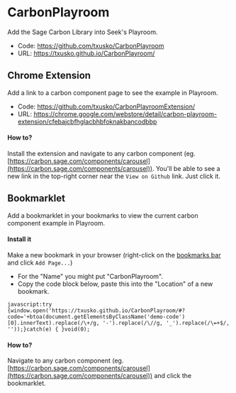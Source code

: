 # CarbonPlayroom
Add the Sage Carbon Library into Seek's Playroom.

- Code: https://github.com/txusko/CarbonPlayroom
- URL: https://txusko.github.io/CarbonPlayroom/

## Chrome Extension
Add a link to a carbon component page to see the example in Playroom.

- Code: https://github.com/txusko/CarbonPlayroomExtension/
- URL: https://chrome.google.com/webstore/detail/carbon-playroom-extension/cfebajcbfhglacbhbfoknakbancodbbp

#### How to?
Install the extension and navigate to any carbon component (eg. [https://carbon.sage.com/components/carousel](https://carbon.sage.com/components/carousel)). You'll be able to see a new link in the top-right corner near the `View on Github` link. Just click it.


## Bookmarklet
Add a bookmarklet in your bookmarks to view the current carbon component example in Playroom.

#### Install it
Make a new bookmark in your browser (right-click on the [bookmarks bar](https://support.google.com/chrome/answer/95745?hl=en) and click `Add Page...`)
  - For the "Name" you might put "CarbonPlayroom".
  - Copy the code block below, paste this into the "Location" of a new bookmark.

```
javascript:try {window.open('https://txusko.github.io/CarbonPlayroom/#?code='+btoa(document.getElementsByClassName('demo-code')[0].innerText).replace(/\+/g, '-').replace(/\//g, '_').replace(/\=+$/, ''));}catch(e) { }void(0);
```

#### How to?
Navigate to any carbon component (eg. [https://carbon.sage.com/components/carousel](https://carbon.sage.com/components/carousel)) and click the bookmarklet.
